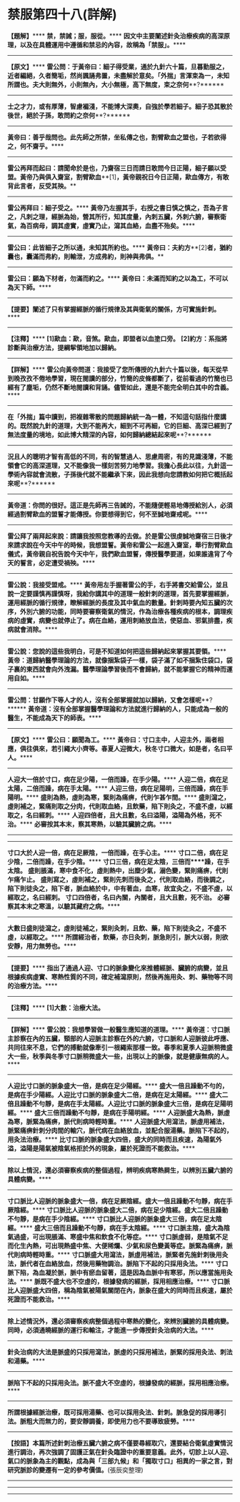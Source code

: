# 禁服第四十八(詳解)




**【題解】******
**禁，禁誡；服，服從。******
**因文中主要闡述針灸治療疾病的高深原理，以及在具體運用中遵循和禁忌的內容，故稱為「禁服」。******
****
**【原文】******
**雷公問：于黃帝曰：細子得受業，通於九針六十篇，旦暮勤服之，近者編絕，久者簡垢，然尚諷誦弗置，未盡解於意矣。「外揣」言渾束為一，未知所謂也。夫大則無外，小則無內，大小無極，高下無度，束之奈何****?******
****
**士之才力，或有厚薄，智慮褊淺，不能博大深奧，自強於學若細子。細子恐其散於後世，絕於子孫，敢問約之奈何****?******
****
**黃帝曰：善乎哉問也。此先師之所禁，坐私傳之也，割臂歃血之盟也，子若欲得之，何不齋乎。******
****
**雷公再拜而起曰：請聞命於是也，乃齋宿三日而請日敢問今日正陽，細子願以受盟。黃帝乃與俱入齋室，割臂歃血****[1]****，黃帝親祝日今日正陽，歃血傳方，有敢背此言者，反受其殃。******
****
**雷公再拜曰：細子受之。******
**黃帝乃左握其手，右授之書日慎之慎之，吾為子言之，凡刺之理，經脈為始，營其所行，知其度量，內刺五臟，外刺六腑，審察衛氣，為百病母，調其虛實，虛實乃止，瀉其血絡，血盡不殆矣。******
****
**雷公曰：此皆細子之所以通，未知其所約也。******
**黃帝曰：夫約方****[2]****者，猶約囊也，囊滿而弗約，則輸泄，方成弗約，則神與弗俱。******
****
**雷公曰：願為下材者，勿滿而約之。******
**黃帝曰：未滿而知約之以為工，不可以為天下師。******
****
**【提要】闡述了只有掌握經脈的循行規律及其與衛氣的關係，方可實施針刺。******
****
**【注釋】******
**[1]****歃血****：****歃，音煞。歃血，即盟者以血塗口旁。******
**[2]****約方****：****系指將診斷與治療方法，提綱挈領地加以歸納。******
****
**【詳解】******
**雷公向黃帝問道：我接受了您所傳授的九針六十篇以後，每天從早到晚孜孜不倦地學習，現在閱讀的部分，竹簡的皮條都斷了，從前看過的竹簡也已經有了塵垢，仍然不斷地閱讀和背誦。儘管如此，還是不能完全明白其中的含義。******
****
**在「外揣」篇中讀到，把複雜零散的問題歸納統一為一體，不知這句話指什麼講的。既然說九針的道理，大到不能再大，細到不可再細，它的巨細、高深已經到了無法度量的境地，如此博大精深的內容，如何歸納總結起來呢****?******
****
**況且人的聰明才智有高低的不同，有的智慧過人、思慮周密，有的見識淺薄，不能領會它的高深道理，又不能像我一樣刻苦努力地學習。我擔心長此以往，九針這一學術內容就會流散，子孫後代就不能繼承下來，因此我想向您請教如何把它概括起來呢****?******
****
**黃帝道：你問的很好。這正是先師再三告誡的，不能隨便輕易地傳授給別人，必須經過割臂歃血的盟誓才能傳授。你要想得到它，何不至誠地齋戒呢。******
****
**雷公拜了兩拜起來說：請讓我按照您教導的去做。於是雷公很虔誠地齋宿三日後才來請求說在今天中午的時候，我想盟誓。黃帝和雷公一起進入齋室，舉行割臂歃血儀式，黃帝親自祝告說今天中午，我們歃血盟誓，傳授醫學要道，如果誰違背了今天的誓言，必定遭受禍殃。******
****
**雷公說：我接受盟戒。******
**黃帝用左手握著雷公的手，右手將書交給雷公，並且說一定要謹慎再謹慎呀，我給你講其中的道理一般針刺的道理，首先要掌握經脈，運用經脈的循行規律，瞭解經脈的長度及其中氣血的數量。針刺時要內知五臟的次序，外別六腑的功能，同時要審察衛氣的情況，作為治療各種疾病的根本，調理疾病的虛實，病變也就停止了。病在血絡，運用刺絡放血法，使惡血、邪氣排盡，疾病就會消除。******
****
**雷公說：您說的這些我明白，可是不知道如何把這些歸納起來掌握其要領。******
**黃帝：道歸納醫學理論的方法，就像捆紮袋子一樣，袋子滿了如不捆紮住袋口，袋子裏的東西就會向外洩漏。醫學理論學習後而不會歸納，就不能掌握它的精神而運用自如。******
****
**雷公問：甘願作下等人才的人，沒有全部掌握就加以歸納，又會怎樣呢****?******
**黃帝道：沒有全部掌握醫學理論和方法就進行歸納的人，只能成為一般的醫生，不能成為天下的師表。******
****
**【原文】******
**雷公曰：願聞為工。******
**黃帝曰：寸口主中，人迎主外，兩者相應，俱往俱來，若引繩大小齊等。春夏人迎微大，秋冬寸口微大，如是者，名曰平人。******
****
**人迎大一倍於寸口，病在足少陽，一倍而躁，在手少陽。******
**人迎二倍，病在足太陽，二倍而躁，病在手太陽。******
**人迎三倍，病在足陽明，三倍而躁，病在手陽明。******
**盛則為熱，虛則為寒，緊則為痛痹，代則乍甚乍間。******
**盛則瀉之，虛則補之，緊痛則取之分肉，代則取血絡，且飲藥，陷下則灸之，不盛不虛，以經取之，名曰經刺。******
**人迎四倍者，且大且數，名曰溢陽，溢陽為外格，死不治。******
**必審按其本末，察其寒熱，以驗其臟腑之病。******
****
****
**寸口大於人迎一倍，病在足厥陰，一倍而躁，在手心主。******
**寸口二倍，病在足少陰，二倍而躁，在手少陰。******
**寸口三倍，病在足太陰，三倍而****躁，在手太陰。**
**盛則脹滿，寒中食不化，虛則熱中，出糜少氣，溺色變，緊則痛痹，代則乍痛乍止。**
**盛則寫之，虛則補之，緊則先刺而後灸之，代則取血絡，而後調之，陷下則徒灸之，陷下者，脈血絡於中，中有著血，血寒，故宜灸之，不盛不虛，以經取之，名曰經刺。**
**寸口四倍者，名曰內關，內關者，且大且數，死不治。**
**必審察其本末之寒溫，以驗其藏府之病。******
****
**大數日盛則徒瀉之，虛則徒補之，緊則灸刺，且飲、藥，陷下則徒灸之，不盛不虛，以經取之。******
**所謂經治者，飲藥，亦日灸刺，脈急則引，脈大以弱，則欲安靜，用力無勞也。******
****
**【提要】******
**指出了通過人迎、寸口的脈象變化來推體經脈、臟腑的病變，並且根據疾病虛實、寒熱性質的不同，確定補瀉原則，然後再施用灸、刺、藥物等不同的治療方法。******
****
**【注釋】******
**[1]****大數****：****治療大法。******
****
**【詳解】******
**雷公說：我想學習做一般醫生應知道的道理。******
**黃帝道：寸口脈主診察在內的五臟，頸部的人迎脈主診察在外的六腑，寸口脈和人迎脈彼此呼應、共同往來不息，它們的搏動就像牽引一根繩索那樣一致。春季和夏季人迎脈稍微盛大一些，秋季與冬季寸口脈稍微盛大一些，出現以上的脈像，就是健康無病的人。******
****
**人迎比寸口脈的脈象盛大一倍，是病在足少陽經。******
**盛大一倍且躁動不勻的，是病在手少陽經。人迎比寸口脈的脈象盛大二倍，是病在足太陽經。******
**盛大二倍且躁動不勻靜，是病在手太陽經。人迎比寸口脈的脈象盛大三倍，是病在足陽明經。******
**盛大三倍而躁動不勻靜，是病在手陽明經。******
**人迎脈盛大為熱，脈虛為寒，脈緊為痛痹，脈代則病時輕時重。******
**人迎脈盛大用瀉法，脈虛用補法，脈緊痛痹針刺分肉間的輸穴，脈代病在血絡放血，並配合服湯藥。脈陷下不起的，用灸法治療。******
**比寸口脈的脈象盛大四倍，盛大的同時而且疾速，為陽氣外溢，溢陽是陽氣被陰氣格拒於外的現象，屬於死證而不能救治。******
****
**除以上情況，還必須審察疾病的整個過程，辨明疾病寒熱屙生，以辨別五臟六腑的具體病變。******
****
**寸口脈比人迎脈的脈象盛大一倍，病在足厥陰經。盛大一倍且躁動不勻靜，病在手厥陰經。******
**寸口脈比人迎脈的脈象盛大二倍，病在足少陰經。盛大二倍且躁動不勻靜，是病在手少陰經。******
**寸口脈比人迎脈的脈象盛大三倍，病在足太陰經。******
**盛大三倍而且躁動不勻靜，病在手太陰經。******
**寸口脈主陰，盛大為陰氣過盛，可出現脹滿、寒盛中焦和飲食不化等症。******
**寸口脈虛弱，是陰氣不足而化生內熱，可出現熱盛中焦、大便稀爛、少氣和尿色變黃等症。脈緊為痛痹，脈代則病時輕時重。******
**寸口脈盛大用瀉法，脈虛用補法，脈緊者先施針刺後用灸法，脈代者在血絡放血，然後用藥物調治。脈陷下不起的只採用灸法。******
**寸口脈下陷，為血凝於脈，脈中有瘀血留著，這是因為血脈中有寒邪，所以應當施用灸法。******
**脈既不盛大也不空虛的，根據發病的經脈，採用相應治療。******
**寸口脈比人迎脈盛大四倍，稱為陰氣被陽氣關閉在內，脈象在盛大的同時而且疾速，屬於死證而不能救治。******
****
**除上述情況外，還必須審察疾病整個過程中寒熱的變化，來辨別臟腑的具體病變。同時，必須通曉經脈的運行和輸注，才能進一步傳授針灸治病的大法。******
****
**針灸治病的大法是脈盛的只採用瀉法，脈虛的只採用補法，脈緊的採用灸法、刺法和湯藥。******
****
**脈陷下不起的只採用灸法。脈不盛大不空虛的，根據發病的經脈，採用相應治療。******
****
**所謂根據經脈治療，既可採用湯藥、也可以採用灸法、針刺。脈急促的採用導引法。脈粗大而無力的，要安靜調養，即使用力也不要導致疲勞。******
****
**【按語】本篇所述針刺治療五臟六腑之病不僅要尋經取穴，還要結合衛氣虛實情況進行調治，再次強調了固護正氣在針灸臨證中的重要意義。此外，切診上以人迎、氣口的脈象為主的觀點，成為與「三部九候」和「獨取寸口」相異的一家之言，對研究脈診的變遷有一定的參考價值。**(張辰奕整理)
****
****
****
